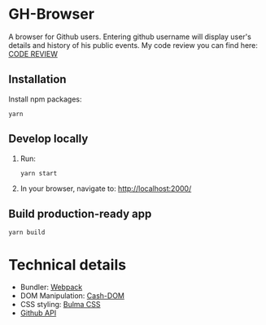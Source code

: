# GH-Browser

A browser for Github users. Entering github username will display user's details and history of his public events.
My code review you can find here:  [CODE REVIEW](https://github.com/filiplipinski/gh-users-browser/pull/1) 

## Installation

Install npm packages:
```
yarn
```


## Develop locally

1. Run:

    ```
    yarn start
    ```

2. In your browser, navigate to: [http://localhost:2000/](http://localhost:2000/)

## Build production-ready app

```
yarn build
```


# Technical details

* Bundler: [Webpack](https://webpack.js.org/)
* DOM Manipulation: [Cash-DOM](https://github.com/kenwheeler/cash)
* CSS styling: [Bulma CSS](https://bulma.io/)
* [Github API](https://api.github.com/)
